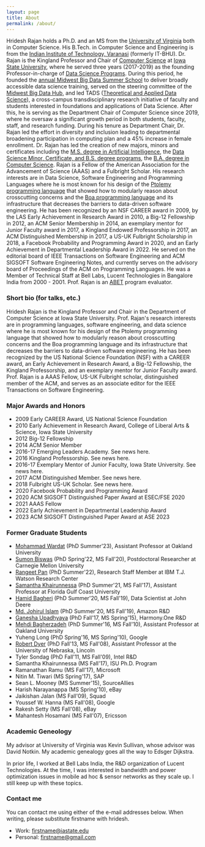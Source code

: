 ```yaml
---
layout: page
title: About
permalink: /about/
---
```




Hridesh Rajan holds a Ph.D. and an MS from the [University of Virginia](http://virginia.edu)
both in Computer Science. His B.Tech. in Computer Science and Engineering is from 
the [Indian Institute of Technology, Varanasi](http://iitbhu.ac.in) (formerly IT-BHU).
Dr. Rajan is the Kingland Professor and Chair
of [Computer Science](http://www.cs.iastate/edu)
at [Iowa State University](http://www.iastate.edu),
where he served three years (2017-2019) as the founding Professor-in-charge of 
[Data Science Programs](https://datascience.iastate.edu).
During this period, he founded the [annual Midwest Big Data Summer School](http://mbds.cs.iastate.edu) 
to deliver broadly accessible data science training,
served on the steering committee of the [Midwest Big Data Hub](http://midwestbigdatahub.org),
and led TADS ([Theoretical and Applied Data Science](https://tads.research.iastate.edu)), 
a cross-campus transdisciplinary research initiative of faculty and students interested 
in foundations and applications of Data Science.
After this, he is serving as the Department Chair of Computer Science since 2019, 
where he oversaw a significant growth period in both students, faculty, staff, and research funding.
During his tenure as Department Chair, Dr. Rajan led the effort in diversity and inclusion
leading to departmental broadening participation in computing plan and a 45% increase in female 
enrollment.
Dr. Rajan has led the creation of new majors, minors and certificates including 
the [M.S. degree in Artificial Intelligence](https://www.cs.iastate.edu/ai), 
the [Data Science Minor, Certificate, and B.S. degree programs](https://datascience.iastate.edu),
the [B.A. degree in Computer Science](https://www.cs.iastate.edu/bachelor-arts-computer-science-approved-iowa-board-regents).
Rajan is a Fellow of the American Association for the Advancement of Science (AAAS)
and a Fulbright Scholar.
His research interests are in
Data Science, Software Engineering and Programming Languages 
where he is most known for his design of the 
[Ptolemy programming language](http://ptolemy.cs.iastate.edu) that 
showed how to modularly reason about crosscutting concerns and the 
[Boa programming language](http://boa.cs.iastate.edu) 
and its infrastructure that decreases the barriers to data-driven software engineering. 
He has been recognized by an NSF CAREER award in 2009, 
by the LAS Early Achievement in Research Award in 2010, 
a Big-12 Fellowship in 2012, 
an ACM Senior Membership in 2014, 
an exemplary mentor for Junior Faculty award in 2017, 
a Kingland Endowed Professorship in 2017, 
an ACM Distinguished Membership in 2017, 
a US-UK Fulbright Scholarship in 2018,
a Facebook Probability and Programming Award in 2020, and 
an Early Achievement in Departmental Leadership Award in 2022. 
He served on the editorial board of IEEE Transactions on Software Engineering and 
ACM SIGSOFT Software Engineering Notes, and currently serves on the advisory 
board of Proceedings of the ACM on Programming Languages. 
He was a Member of Technical Staff at Bell Labs,
Lucent Technologies in Bangalore India from 2000 - 2001.
Prof. Rajan is an [ABET](http://ABET.org/) program evaluator.



### Short bio (for talks, etc.)

Hridesh Rajan is the Kingland Professor and Chair in the Department of Computer Science at Iowa State University. Prof. Rajan's research interests are in programming languages, software engineering, and data science where he is most known for his design of the Ptolemy programming language that showed how to modularly reason about crosscutting concerns and the Boa programming language and its infrastructure that decreases the barriers to data-driven software engineering. He has been recognized by the US National Science Foundation (NSF) with a CAREER award, an Early Achievement in Research Award, a Big-12 Fellowship, the Kingland Professorship, and an exemplary mentor for Junior Faculty award. Prof. Rajan is a AAAS Fellow, US-UK Fulbright scholar, distinguished member of the ACM, and serves as an associate editor for the IEEE Transactions on Software Engineering.

### Major Awards and Honors

- 2009 Early CAREER Award, US National Science Foundation
- 2010 Early Achievement in Research Award, College of Liberal Arts & Science, Iowa State University
- 2012 Big-12 Fellowship
- 2014 ACM Senior Member
- 2016-17 Emerging Leaders Academy. See news here.
- 2016 Kingland Professorship. See news here.
- 2016-17 Exemplary Mentor of Junior Faculty, Iowa State University. See news here.
- 2017 ACM Distinguished Member. See news here.
- 2018 Fulbright US-UK Scholar. See news here.
- 2020 Facebook Probability and Programming Award
- 2020 ACM SIGSOFT Distinguished Paper Award at ESEC/FSE 2020
- 2021 AAAS Fellow 
- 2022 Early Achievement in Departmental Leadership Award
- 2023 ACM SIGSOFT Distinguished Paper Award at ASE 2023

### Former Graduate Students

- [Mohammad Wardat](https://scholar.google.com/citations?user=04sYwigAAAAJ&hl=ar) (PhD Summer'23), Assistant Professor at Oakland University
- [Sumon Biswas](https://sumonbis.github.io) (PhD Spring'22, MS Fall'20), Postdoctoral Researcher at Carnegie Mellon University
- [Rangeet Pan](https://rangeetpan.github.io) (PhD Summer'22), Research Staff Member at IBM T.J. Watson Research Center
- [Samantha Khairunnessa](https://www.linkedin.com/in/samantha-syeda/) (PhD Summer'21, MS Fall'17), Assistant Professor at Florida Gulf Coast University
- [Hamid Bagheri](https://www.linkedin.com/in/hamidbagheri/) (PhD Summer'20, MS Fall'19), Data Scientist at John Deere
- [Md. Johirul Islam](https://www.linkedin.com/in/johir/) (PhD Summer'20, MS Fall'19), Amazon R&D
- [Ganesha Upadhyaya](https://www.linkedin.com/in/gupadhyaya/) (PhD Fall'17, MS Spring'15), Harmony.One R&D
- [Mehdi Bagherzadeh](https://mbagherz.bitbucket.io) (PhD Summer'16, MS Fall'10), Assistant Professor at Oakland University
- Yuheng Long (PhD Spring'16, MS Spring'10), Google
- [Robert Dyer](https://cse.unl.edu/~rdyer/) (PhD Fall'13, MS Fall'08), Assistant Professor at the University of Nebraska, Lincoln
- Tyler Sondag (PhD Fall'11, MS Fall'09), Intel R&D
- Samantha Khairunnessa (MS Fall'17), ISU Ph.D. Program
- Ramanathan Ramu (MS Fall'17), Microsoft
- Nitin M. Tiwari (MS Spring'17), SAP
- Sean L. Mooney (MS Summer'15), SourceAllies
- Harish Narayanappa (MS Spring'10), eBay
- Jaikishan Jalan (MS Fall'09), Squad
- Youssef W. Hanna (MS Fall'08), Google
- Rakesh Setty (MS Fall'08), eBay
- Mahantesh Hosamani (MS Fall'07), Ericsson


### Academic Geneology

My advisor at University of Virginia was Kevin Sullivan, 
whose advisor was David Notkin. 
My academic genealogy goes all the way to Edsger Dijkstra.

In prior life, I worked at Bell Labs India, the R&D organization of Lucent Technologies. At the time, I was interested in bandwidth and power optimization issues in mobile ad hoc & sensor networks as they scale up. I still keep up with these topics.

### Contact me

You can contact me using either of the e-mail addresses below. 
When writing, please substitute firstname with hridesh.

* Work: [firstname@iastate.edu](mailto:firstname@iastate.edu)
* Personal: [firstname@gmail.com](mailto:firstname@gmail.com)

